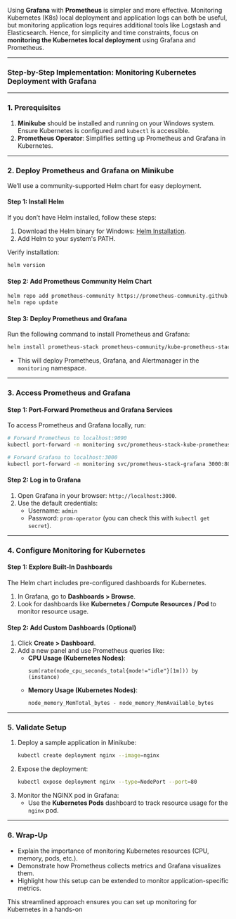Using **Grafana** with **Prometheus** is simpler and more effective. Monitoring Kubernetes (K8s) local deployment and application logs can both be useful, but monitoring application logs requires additional tools like Logstash and Elasticsearch. Hence, for simplicity and time constraints, focus on **monitoring the Kubernetes local deployment** using Grafana and Prometheus.

---

### **Step-by-Step Implementation: Monitoring Kubernetes Deployment with Grafana**

---

### **1. Prerequisites**
1. **Minikube** should be installed and running on your Windows system.  
   Ensure Kubernetes is configured and `kubectl` is accessible.
2. **Prometheus Operator**: Simplifies setting up Prometheus and Grafana in Kubernetes.

---

### **2. Deploy Prometheus and Grafana on Minikube**
We’ll use a community-supported Helm chart for easy deployment.

#### **Step 1: Install Helm**
If you don’t have Helm installed, follow these steps:
1. Download the Helm binary for Windows: [Helm Installation](https://helm.sh/docs/intro/install/).
2. Add Helm to your system's PATH.

Verify installation:
```bash
helm version
```

#### **Step 2: Add Prometheus Community Helm Chart**
```bash
helm repo add prometheus-community https://prometheus-community.github.io/helm-charts
helm repo update
```

#### **Step 3: Deploy Prometheus and Grafana**
Run the following command to install Prometheus and Grafana:
```bash
helm install prometheus-stack prometheus-community/kube-prometheus-stack --namespace monitoring --create-namespace
```

- This will deploy Prometheus, Grafana, and Alertmanager in the `monitoring` namespace.

---

### **3. Access Prometheus and Grafana**

#### **Step 1: Port-Forward Prometheus and Grafana Services**
To access Prometheus and Grafana locally, run:
```bash
# Forward Prometheus to localhost:9090
kubectl port-forward -n monitoring svc/prometheus-stack-kube-prometheus-prometheus 9090:9090

# Forward Grafana to localhost:3000
kubectl port-forward -n monitoring svc/prometheus-stack-grafana 3000:80
```

#### **Step 2: Log in to Grafana**
1. Open Grafana in your browser: `http://localhost:3000`.
2. Use the default credentials:
   - Username: `admin`
   - Password: `prom-operator` (you can check this with `kubectl get secret`).

---

### **4. Configure Monitoring for Kubernetes**

#### **Step 1: Explore Built-In Dashboards**
The Helm chart includes pre-configured dashboards for Kubernetes.  
1. In Grafana, go to **Dashboards > Browse**.
2. Look for dashboards like **Kubernetes / Compute Resources / Pod** to monitor resource usage.

#### **Step 2: Add Custom Dashboards (Optional)**
1. Click **Create > Dashboard**.
2. Add a new panel and use Prometheus queries like:
   - **CPU Usage (Kubernetes Nodes)**:
     ```promql
     sum(rate(node_cpu_seconds_total{mode!="idle"}[1m])) by (instance)
     ```
   - **Memory Usage (Kubernetes Nodes)**:
     ```promql
     node_memory_MemTotal_bytes - node_memory_MemAvailable_bytes
     ```

---

### **5. Validate Setup**
1. Deploy a sample application in Minikube:
   ```bash
   kubectl create deployment nginx --image=nginx
   ```
2. Expose the deployment:
   ```bash
   kubectl expose deployment nginx --type=NodePort --port=80
   ```
3. Monitor the NGINX pod in Grafana:
   - Use the **Kubernetes Pods** dashboard to track resource usage for the `nginx` pod.

---

### **6. Wrap-Up**
- Explain the importance of monitoring Kubernetes resources (CPU, memory, pods, etc.).
- Demonstrate how Prometheus collects metrics and Grafana visualizes them.
- Highlight how this setup can be extended to monitor application-specific metrics.

This streamlined approach ensures you can set up monitoring for Kubernetes in a hands-on